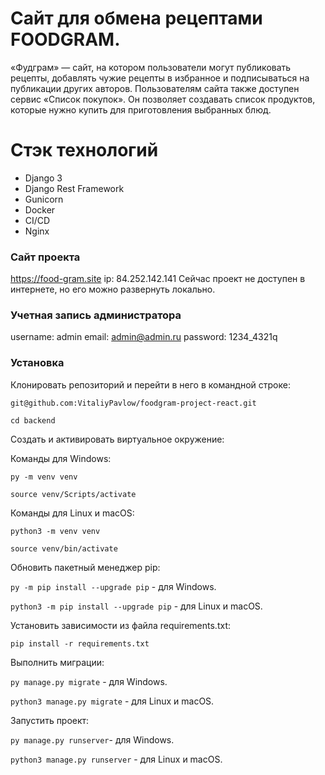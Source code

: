 # Сайт для обмена рецептами FOODGRAM.

«Фудграм» — сайт, на котором пользователи могут публиковать рецепты, добавлять чужие рецепты в избранное и подписываться на публикации других авторов. Пользователям сайта также доступен сервис «Список покупок». Он позволяет создавать список продуктов, которые нужно купить для приготовления выбранных блюд.

# Стэк технологий

* Django 3
* Django Rest Framework
* Gunicorn
* Docker
* CI/CD
* Nginx

### Сайт проекта
https://food-gram.site
ip: 84.252.142.141
Cейчас проект не доступен в интернете, но его можно развернуть локально.

### Учетная запись администратора
username: admin
email: admin@admin.ru
password: 1234_4321q

### Установка
Клонировать репозиторий и перейти в него в командной строке:

```git@github.com:VitaliyPavlow/foodgram-project-react.git```

```cd backend```

Cоздать и активировать виртуальное окружение:

Команды для Windows:

```py -m venv venv```

```source venv/Scripts/activate```

Команды для Linux и macOS:

```python3 -m venv venv```

```source venv/bin/activate``` 
 

Обновить пакетный менеджер pip:

```py -m pip install --upgrade pip``` - для Windows.

```python3 -m pip install --upgrade pip``` - для Linux и macOS.

Установить зависимости из файла requirements.txt:

```pip install -r requirements.txt```


Выполнить миграции:

```py manage.py migrate``` - для Windows.

```python3 manage.py migrate``` - для Linux и macOS.

Запустить проект:

```py manage.py runserver```- для Windows.

```python3 manage.py runserver``` - для Linux и macOS.
